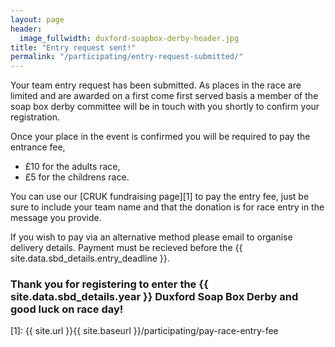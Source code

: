 ```yaml
---
layout: page
header:
  image_fullwidth: duxford-soapbox-derby-header.jpg
title: "Entry request sent!"
permalink: "/participating/entry-request-submitted/"
---
```


Your team entry request has been submitted. As places in the race are limited and are awarded on a first come first served basis a member of the soap box derby committee will be in touch with you shortly to confirm your registration.
 
Once your place in the event is confirmed you will be required to pay the entrance fee,

* £10 for the adults race, 
* £5 for the childrens race.
 
You can use our [CRUK fundraising page][1] to pay the entry fee, just be sure to include your team name and that the donation is for race entry in the message you provide.
 
If you wish to pay via an alternative method please email to organise delivery details. Payment must be recieved before the {{ site.data.sbd_details.entry_deadline }}.
 

### Thank you for registering to enter the {{ site.data.sbd_details.year }} Duxford Soap Box Derby and good luck on race day! 

[1]: {{ site.url }}{{ site.baseurl }}/participating/pay-race-entry-fee
